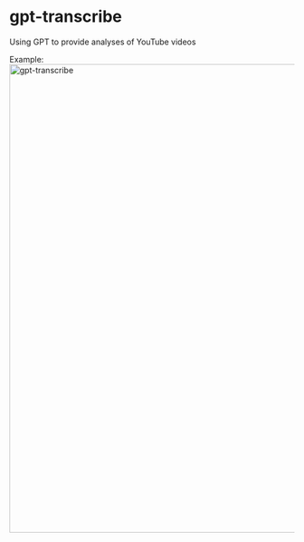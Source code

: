 # gpt-transcribe
Using GPT to provide analyses of YouTube videos

Example:
<img width="827" alt="gpt-transcribe" src="https://github.com/clorth0/gpt-transcribe/assets/6087477/461dcb34-1e09-4877-9d08-4bb1e9bbd6b7">
